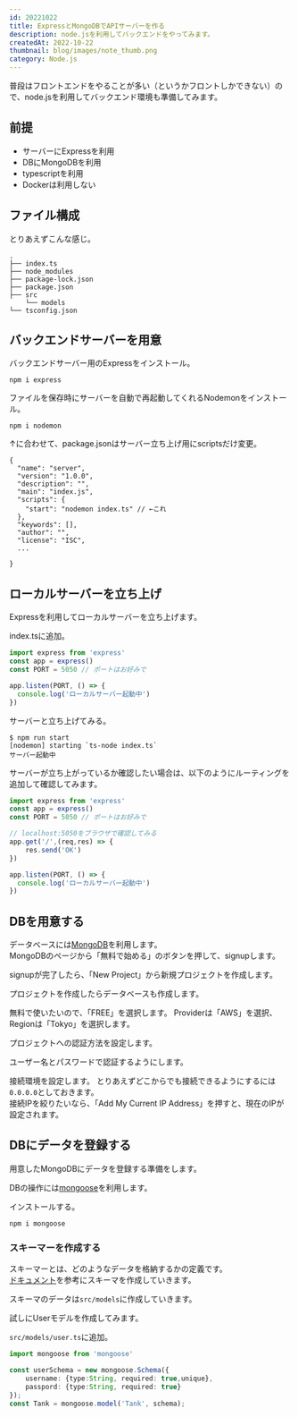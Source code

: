 ```yaml
---
id: 20221022
title: ExpressとMongoDBでAPIサーバーを作る
description: node.jsを利用してバックエンドをやってみます。
createdAt: 2022-10-22
thumbnail: blog/images/note_thumb.png
category: Node.js
---
```


普段はフロントエンドをやることが多い（というかフロントしかできない）ので、node.jsを利用してバックエンド環境も準備してみます。

## 前提
- サーバーにExpressを利用
- DBにMongoDBを利用
- typescriptを利用
- Dockerは利用しない

## ファイル構成
とりあえずこんな感じ。

```
.
├── index.ts
├── node_modules
├── package-lock.json
├── package.json
├── src
    └── models
└── tsconfig.json

```


## バックエンドサーバーを用意

バックエンドサーバー用のExpressをインストール。

```
npm i express
```

ファイルを保存時にサーバーを自動で再起動してくれるNodemonをインストール。
```
npm i nodemon
```
↑に合わせて、package.jsonはサーバー立ち上げ用にscriptsだけ変更。

```
{
  "name": "server",
  "version": "1.0.0",
  "description": "",
  "main": "index.js",
  "scripts": {
    "start": "nodemon index.ts" // ←これ
  },
  "keywords": [],
  "author": "",
  "license": "ISC",
  ...

}
```

## ローカルサーバーを立ち上げ

Expressを利用してローカルサーバーを立ち上げます。

index.tsに追加。
```typescript
import express from 'express'
const app = express()
const PORT = 5050 // ポートはお好みで

app.listen(PORT, () => {
  console.log('ローカルサーバー起動中')
})
```

サーバーと立ち上げてみる。
```
$ npm run start
[nodemon] starting `ts-node index.ts`
サーバー起動中
```

サーバーが立ち上がっているか確認したい場合は、以下のようにルーティングを追加して確認してみます。


```typescript
import express from 'express'
const app = express()
const PORT = 5050 // ポートはお好みで

// localhost:5050をブラウザで確認してみる
app.get('/',(req,res) => {
    res.send('OK')
})

app.listen(PORT, () => {
  console.log('ローカルサーバー起動中')
})
```

## DBを用意する

データベースには[MongoDB](https://www.mongodb.com/ja-jp)を利用します。  
MongoDBのページから「無料で始める」のボタンを押して、signupします。

<dynamic-image path="blog/images/20221022/01.png" alt="DBを用意する" ></dynamic-image>

signupが完了したら、「New Project」から新規プロジェクトを作成します。

<dynamic-image path="blog/images/20221022/02.png" alt="DBを用意する" ></dynamic-image>
<dynamic-image path="blog/images/20221022/03.png" alt="DBを用意する" ></dynamic-image>
<dynamic-image path="blog/images/20221022/04.png" alt="DBを用意する" ></dynamic-image>

プロジェクトを作成したらデータベースも作成します。

<dynamic-image path="blog/images/20221022/05.png" alt="DBを用意する" ></dynamic-image>

無料で使いたいので、「FREE」を選択します。
Providerは「AWS」を選択、Regionは「Tokyo」を選択します。

<dynamic-image path="blog/images/20221022/06.png" alt="DBを用意する" ></dynamic-image>


プロジェクトへの認証方法を設定します。

ユーザー名とパスワードで認証するようにします。
<dynamic-image path="blog/images/20221022/07.png" alt="DBを用意する" ></dynamic-image>

接続環境を設定します。
とりあえずどこからでも接続できるようにするには`0.0.0.0`としておきます。  
接続IPを絞りたいなら、「Add My Current IP Address」を押すと、現在のIPが設定されます。

<dynamic-image path="blog/images/20221022/08.png" alt="DBを用意する" ></dynamic-image>


## DBにデータを登録する

用意したMongoDBにデータを登録する準備をします。

DBの操作には[mongoose](https://mongoosejs.com/)を利用します。

インストールする。

```
npm i mongoose
```

### スキーマーを作成する

スキーマーとは、どのようなデータを格納するかの定義です。  
[ドキュメント](https://mongoosejs.com/docs/models.html)を参考にスキーマを作成していきます。

スキーマのデータは`src/models`に作成していきます。

試しにUserモデルを作成してみます。

`src/models/user.ts`に追加。
```typescript
import mongoose from 'mongoose'

const userSchema = new mongoose.Schema({
    username: {type:String, required: true,unique},
    passpord: {type:String, required: true}
});
const Tank = mongoose.model('Tank', schema);
```
